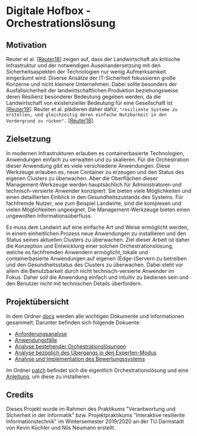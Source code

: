 # Digitale Hofbox - Orchestrationslösung
## Motivation
Reuter et al. [[Reuter18](https://dl.gi.de/bitstream/handle/20.500.12116/16930/Beitrag_330_final__a.pdf?sequence=1&isAllowed=y)] zeigen auf, dass der Landwirtschaft als kritische Infrastruktur und der notwendigen Auseinandersetzung mit den Sicherheitsaspekten der Technologien nur wenig Aufmerksamkeit eingeräumt wird. Diverse Ansätze der IT-Sicherheit fokussieren große Konzerne und nicht kleinere Unternehmen. Dabei sollte besonders der Ausfallsicherheit der landwirtschaftlichen Produktion beziehungsweise deren Resilienz besonderer Bedeutung gegeben werden, da die Landwirtschaft von existenzieller Bedeutung für eine Gesellschaft ist [[Reuter19](https://dl.gi.de/bitstream/handle/20.500.12116/23086/GIL_2019_Reuter_177-182.pdf?sequence=1&isAllowed=y)]. Reuter et al. plädieren daher dafür, `"resiliente Systeme zu erstellen, und gleichzeitig deren einfache Nutzbarkeit in den Vordergrund zu rücken".` [[Reuter18](https://dl.gi.de/bitstream/handle/20.500.12116/16930/Beitrag_330_final__a.pdf?sequence=1&isAllowed=y)].

## Zielsetzung
In modernen Infrastrukturen erlauben es containerbasierte Technologien, Anwendungen einfach zu verwalten und zu skalieren. Für die Orchestration dieser Anwendung gibt es viele verschiedene Anwendungen. Diese Werkzeuge erlauben es, neue Container zu erzeugen und den Status des eigenen Clusters zu überwachen. Aber die Oberflächen dieser Management-Werkzeuge werden hauptsächlich für Administratoren und technisch-versierte Anwender konzipiert. Sie bieten viele Möglichkeiten und einen detaillierten Einblick in den Gesundheitszustands des Systems. Für fachfremde Nutzer, wie zum Beispiel Landwirte, sind die komplexen und vielen Möglichkeiten ungeeignet. Die Management-Werkzeuge bieten einen ungewollten Informationsüberfluss.

Es muss dem Landwirt auf eine einfache Art und Weise ermöglicht werden, in einem einheitlichen Prozess neue Anwendungen zu installieren und den Status seines aktuellen Clusters zu überwachen. Ziel dieser Arbeit ist daher die Konzeption und Entwicklung einer solchen Orchestrationslösung, welche es fachfremden Anwendern ermöglicht, lokale und containerbasierte Anwendungen auf eigenen (Edge-)Servern zu betreiben und den Gesundheitsstatus des Clusters zu überwachen. Dabei steht vor allem die Benutzbarkeit durch nicht technisch-versierte Anwender im Fokus. Daher soll die Anwendung einfach und intuitiv zu bedienen sein und den Benutzer nicht mit technischen Details überfordern.

## Projektübersicht
In dem Ordner [docs](/docs/) werden alle wichtigen Dokumente und Informationen gesammelt. Darunter befinden sich folgende Dokuente:
- [Anforderungsanalyse](/docs/analysis/requirement-analysis.md)
- [Anwendungsfälle](/docs/analysis/use-cases.md)
- [Analyse bestehender Orchestrationslösungen](/docs/analysis/solution-analysis.md)
- [Analyse bezüglich des Übergangs in den Experten-Modus](/docs/analysis/expert-mode.md)
- [Analyse und Implementation des Bewertungssystems](/docs/analysis/grading-system.md)

Im Ordner [patch](/patch/) befindet sich die eigentlich Orchestrationslösung und eine [Anleitung](/patch/installation.md), um diese zu installieren.

## Credits
Dieses Projekt wurde im Rahmen des Praktikums "Verantwortung und Sicherheit in der Informatik" bzw. Projektpraktikums "Interaktive resiliente Informationstechnik" im Wintersemester 2019/2020 an der TU Darmstadt von Kevin Küchler und Nils Neumann erstellt.
